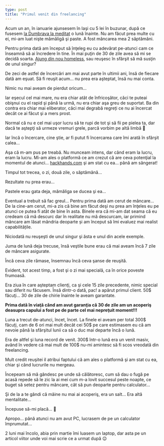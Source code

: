 ```yaml
---
type: post
title: "Primul venit din freelancing"
---
```


Acum un an, în ianuarie ajunsesem în Iaşi cu 5 lei în buzunar, după ce fusesem [la Dumbrava la meditat](http://www.meditatie.ro) o lună înainte. Nu am făcut prea multe cu ei, mi-am luat nişte mămăligă şi paste. A fost mâncarea mea 2 săptămâni.

Pentru prima dată am început să înţeleg eu cu adevărat pe-atunci cam ce înseamnă să ai încredere în tine. În mai puţin de 30 de zile avea să mi se decidă soarta. [Ajung din nou homeless](http://crististefan.com/tenerife), sau reuşesc în sfârşit să mă susţin de unul singur?

De zeci de astfel de încercări am mai avut parte în ultimii ani, însă de fiecare dată am eşuat. Să fi reuşit acum… nu prea era aşteptat, însă nu mai conta.

Nimic nu mai aveam de pierdut oricum…

Iar eşecul cel mai mare, nu era chiar atât de înfricoşător, căci te puteai obişnui cu el rapid şi până la urmă, nu era chiar aşa greu de suportat. Ba din contra era chiar mai eliberator, căci mai degrabă regreți ce nu ai încercat decât ce ai făcut şi a mers prost.

Normal că nu e cel mai uşor lucru să te rupi de tot şi să fii pe pielea ta, dar dacă te aştepţi să urmeze vremuri grele, parcă vorbim pe altă limbă 🙂

Iar încă o încercare, cine ştie, ar fi putut fi încercarea care îmi arată în sfârşit calea…

Aşa că m-am pus pe treabă. Nu munceam intens, dar când eram la lucru, eram la lucru. Mi-am ales o platformă ce am crezut că are ceva potenţial la momentul de atunci… [hackhands.com](https://hackhands.com/adrianharabula/) şi am stat cu ea… până am sângerat!

Timpul tot trecea, o zi, două zile, o săptămână…

Rezultate nu prea erau…

Pastele erau gata deja, mămăliga se ducea şi ea…

Eventual a trebuit să fac greul… Pentru prima dată am cerut de mâncare… De la cine-am cerut, mi-a zis că bine am făcut deşi nu prea am înţeles eu pe atunci ce putea fi atât de bine în asta. Binele era că mi-am dat seama că eu credeam că mă descurc dar în realitate nu mă descurcam, iar primind mâncare am lăsat mândria deoparte și am început să îmi evaluez mai realist capabilitățile.

Niciodată nu reuşeşti de unul singur şi ăsta e unul din acele exemple.

Juma de lună deja trecuse, însă veştile bune erau că mai aveam încă 7 zile de mâncare asigurate.

Încă ceva zile rămase, însemnau încă ceva şanse de reuşită.

Evident, tot acest timp, a fost şi o zi mai specială, ca în orice poveste frumoasă.

Era ziua în care aşteptam clienţi, ca şi cele 15 zile precedente, nimic special sau diferit nu făcusem. Însă dintr-o dată, pac! a apărut primul client. 50$ făcuţi… 30 de zile de chirie înainte le aveam garantate.

__Prima dată în viaţă când am avut garanţia că 30 de zile am un acoperiş deasupra capului a fost pe de parte cel mai nepreţuit moment!!!__

Luna a trecut de-atunci, încet, încet. La finele ei aveam per total 300$ făcuţi, cam de 6 ori mai mult decât cei 50$ pe care estimasem eu că am nevoie până la sfârşitul lunii ca să o duc mai departe încă o lună.

Era de altfel şi luna record de venit. 300$ într-o lună era un venit masiv, având în vedere că mai mult de 100$ nu-mi amintesc să fi scos vreodată din freelancing.

Mult credit reuşitei il atribui faptului că am ales o platformă şi am stat cu ea, chiar şi când lucrurile nu mergeau.

Începeam să mă gândesc pe unde să călătoresc, cum să dau o fugă pe acasă repede să le zic la ai mei cum m-a lovit succesul peste noapte, ce buget să setez pentru mâncare, cât să pun deoparte pentru calculator…

Şi de la a te gândi că mâine nu mai ai acoperiş, era un salt… Era altă mentalitate…

Începuse să-mi placă… 🙂

Apropo… până atunci nu am avut PC, lucrasem de pe un calculator împrumutat…

2 luni mai încolo, abia prin martie îmi luasem un laptop, dar asta pe un articol viitor unde voi mai scrie ce a urmat după 😉
